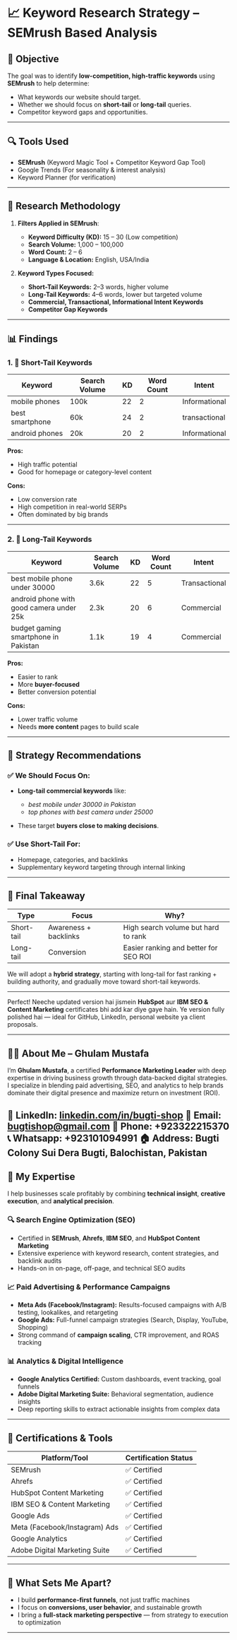 # 📈 Keyword Research Strategy – SEMrush Based Analysis

## 🧠 Objective

The goal was to identify **low-competition, high-traffic keywords** using **SEMrush** to help determine:

* What keywords our website should target.
* Whether we should focus on **short-tail** or **long-tail** queries.
* Competitor keyword gaps and opportunities.

---

## 🔍 Tools Used

* **SEMrush** (Keyword Magic Tool + Competitor Keyword Gap Tool)
* Google Trends (For seasonality & interest analysis)
* Keyword Planner (for verification)

---

## 🎯 Research Methodology

1. **Filters Applied in SEMrush**:

   * **Keyword Difficulty (KD):** 15 – 30 (Low competition)
   * **Search Volume:** 1,000 – 100,000
   * **Word Count:** 2 – 6
   * **Language & Location:** English,  USA/India

2. **Keyword Types Focused:**

   * **Short-Tail Keywords:** 2–3 words, higher volume
   * **Long-Tail Keywords:** 4–6 words, lower but targeted volume
   * **Commercial, Transactional, Informational Intent Keywords**
   * **Competitor Gap Keywords**

---

## 📊 Findings

### 1. 🔹 Short-Tail Keywords

| Keyword         | Search Volume | KD | Word Count | Intent        |
| --------------- | ------------- | -- | ---------- | ------------- |
| mobile phones   | 100k           | 22 | 2          | Informational |
| best smartphone | 60k            | 24 | 2          | transactional |
| android phones  | 20k            | 20 | 2          | Informational |

**Pros:**

* High traffic potential
* Good for homepage or category-level content

**Cons:**

* Low conversion rate
* High competition in real-world SERPs
* Often dominated by big brands

---

### 2. 🔸 Long-Tail Keywords

| Keyword                                  | Search Volume | KD | Word Count | Intent        |
| ---------------------------------------- | ------------- | -- | ---------- | ------------- |
| best mobile phone under 30000            | 3.6k          | 22 | 5          | Transactional |
| android phone with good camera under 25k | 2.3k          | 20 | 6          | Commercial    |
| budget gaming smartphone in Pakistan     | 1.1k          | 19 | 4          | Commercial    |

**Pros:**

* Easier to rank
* More **buyer-focused**
* Better conversion potential

**Cons:**

* Lower traffic volume
* Needs **more content** pages to build scale

---

## 🚀 Strategy Recommendations

### ✅ We Should Focus On:

* **Long-tail commercial keywords** like:

  * *best mobile under 30000 in Pakistan*
  * *top phones with best camera under 25000*
* These target **buyers close to making decisions**.

### ✅ Use Short-Tail For:

* Homepage, categories, and backlinks
* Supplementary keyword targeting through internal linking

---

## 🏁 Final Takeaway

| Type       | Focus                 | Why?                                  |
| ---------- | --------------------- | ------------------------------------- |
| Short-tail | Awareness + backlinks | High search volume but hard to rank   |
| Long-tail  | Conversion            | Easier ranking and better for SEO ROI |

We will adopt a **hybrid strategy**, starting with long-tail for fast ranking + building authority, and gradually move toward short-tail keywords.

---


Perfect! Neeche updated version hai jismein **HubSpot** aur **IBM SEO & Content Marketing** certificates bhi add kar diye gaye hain. Ye version fully polished hai — ideal for GitHub, LinkedIn, personal website ya client proposals.

---

## 👨‍💼 About Me – Ghulam Mustafa

I’m **Ghulam Mustafa**, a certified **Performance Marketing Leader** with deep expertise in driving business growth through data-backed digital strategies. I specialize in blending paid advertising, SEO, and analytics to help brands dominate their digital presence and maximize return on investment (ROI).

🔗 **LinkedIn:** [linkedin.com/in/bugti-shop](https://www.linkedin.com/in/bugti-shop)
📧 **Email:** bugtishop@gmail.com
📱 **Phone:** +923322215370
📞 **Whatsapp:** +923101094991
🏠 **Address:** Bugti Colony Sui Dera Bugti, Balochistan, Pakistan
---

## 🎯 My Expertise

I help businesses scale profitably by combining **technical insight**, **creative execution**, and **analytical precision**.

### 🔍 Search Engine Optimization (SEO)

* Certified in **SEMrush**, **Ahrefs**, **IBM SEO**, and **HubSpot Content Marketing**
* Extensive experience with keyword research, content strategies, and backlink audits
* Hands-on in on-page, off-page, and technical SEO audits

### 📈 Paid Advertising & Performance Campaigns

* **Meta Ads (Facebook/Instagram):** Results-focused campaigns with A/B testing, lookalikes, and retargeting
* **Google Ads:** Full-funnel campaign strategies (Search, Display, YouTube, Shopping)
* Strong command of **campaign scaling**, CTR improvement, and ROAS tracking

### 📊 Analytics & Digital Intelligence

* **Google Analytics Certified:** Custom dashboards, event tracking, goal funnels
* **Adobe Digital Marketing Suite:** Behavioral segmentation, audience insights
* Deep reporting skills to extract actionable insights from complex data

---

## 🏅 Certifications & Tools

| Platform/Tool                 | Certification Status |
| ----------------------------- | -------------------- |
| SEMrush                       | ✅ Certified          |
| Ahrefs                        | ✅ Certified          |
| HubSpot Content Marketing     | ✅ Certified          |
| IBM SEO & Content Marketing   | ✅ Certified          |
| Google Ads                    | ✅ Certified          |
| Meta (Facebook/Instagram) Ads | ✅ Certified          |
| Google Analytics              | ✅ Certified          |
| Adobe Digital Marketing Suite | ✅ Certified          |

---

## 🚀 What Sets Me Apart?

* I build **performance-first funnels**, not just traffic machines
* I focus on **conversions, user behavior**, and sustainable growth
* I bring a **full-stack marketing perspective** — from strategy to execution to optimization

---
